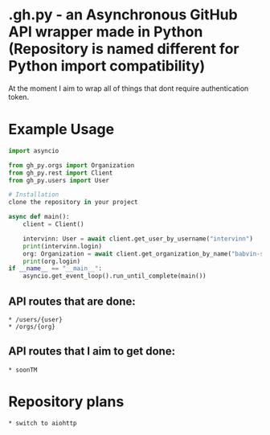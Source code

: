 # .gh.py - an Asynchronous GitHub API wrapper made in Python (Repository is named different for Python import compatibility)

At the moment I aim to wrap all of things that dont require authentication token.

# Example Usage
```py
import asyncio

from gh_py.orgs import Organization
from gh_py.rest import Client
from gh_py.users import User

# Installation
clone the repository in your project

async def main():
    client = Client()

    intervinn: User = await client.get_user_by_username("intervinn")
    print(intervinn.login)
    org: Organization = await client.get_organization_by_name("babvin-software")
    print(org.login)
if __name__ == "__main__":
    asyncio.get_event_loop().run_until_complete(main())
```

## API routes that are done:
    * /users/{user}
    * /orgs/{org}
## API routes that I aim to get done:
    * soonTM

# Repository plans
    * switch to aiohttp
